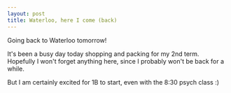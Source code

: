 ```yaml
---
layout: post
title: Waterloo, here I come (back)
---
```


Going back to Waterloo tomorrow!

It's been a busy day today shopping and packing for my 2nd term. Hopefully I won't forget anything here, since I probably won't be back for a while. 

But I am certainly excited for 1B to start, even with the 8:30 psych class :)

